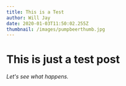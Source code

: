 ```yaml
---
title: This is a Test
author: Will Jay
date: 2020-01-03T11:50:02.255Z
thumbnail: /images/pumpbeerthumb.jpg
---
```


# This is just a test post

*Let's see what happens.*